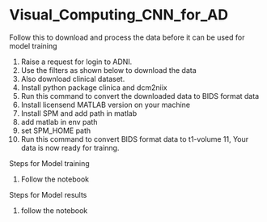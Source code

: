 # Visual_Computing_CNN_for_AD

Follow this to download and process the data before it can be used for model training

1. Raise a request for login to ADNI.
2. Use the filters as shown below to download the data
3. Also download clinical dataset.
4. Install python package clinica and dcm2niix
5. Run this command to convert the downloaded data to BIDS format data
6. Install licensend MATLAB version on your machine
7. Install SPM and add path in matlab
8. add matlab in env path
9. set SPM_HOME path
10. Run this command to convert BIDS format data to t1-volume
11, Your data is now ready for trainng.

Steps for Model training
1. Follow the notebook 

Steps for Model results
1. follow the notebook 
